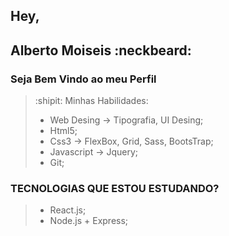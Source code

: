 
<!--
**albertomoiseisdev/albertomoiseisdev** is a ✨ _special_ ✨ repository because its `README.md` (this file) appears on your GitHub profile.

Here are some ideas to get you started:

### Hey,

- 🔭 I’m currently working on ...
- 🌱 I’m currently learning ...
- 👯 I’m looking to collaborate on ...
- 🤔 I’m looking for help with ...
- 💬 Ask me about ...
- 📫 How to reach me: ...
- 😄 Pronouns: ...
- ⚡ Fun fact: ...
-->
## Hey,

## Alberto Moiseis :neckbeard:

### Seja Bem Vindo ao meu Perfil

>:shipit: Minhas Habilidades:
  >- Web Desing -> Tipografia, UI Desing;
  >- Html5;
  >- Css3 -> FlexBox, Grid, Sass, BootsTrap;
  >- Javascript -> Jquery;
  >- Git;


### TECNOLOGIAS QUE ESTOU ESTUDANDO?
 >- React.js;
 >- Node.js + Express;


